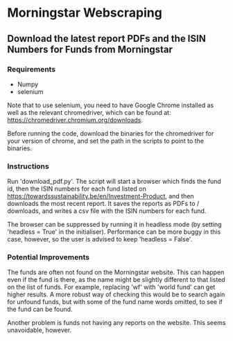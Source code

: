 # Morningstar Webscraping

## Download the latest report PDFs and the ISIN Numbers for Funds from Morningstar

### Requirements

* Numpy
* selenium

Note that to use selenium, you need to have Google Chrome installed as well as the relevant chromedriver, which can be found at: https://chromedriver.chromium.org/downloads.

Before running the code, download the binaries for the chromedriver for your version of chrome, and set the path in the scripts to point to the binaries.

### Instructions

Run 'download_pdf.py'. The script will start a browser which finds the fund id, then the ISIN numbers for each fund listed on https://towardssustainability.be/en/Investment-Product, and then downloads the most recent report. It saves the reports as PDFs to <current directory>/ downloads, and writes a csv file with the ISIN numbers for each fund.

The browser can be suppressed by running it in headless mode (by setting 'headless = True' in the initialiser). Performance can be more buggy in this case, however, so the user is advised to keep 'headless = False'.


### Potential Improvements

The funds are often not found on the Morningstar website. This can happen even if the fund is there, as the name might be slightly different to that listed on the list of funds. For example, replacing 'wf' with 'world fund' can get higher results. A more robust way of checking this would be to search again for unfound funds, but with some of the fund name words omitted, to see if the fund can be found.


Another problem is funds not having any reports on the website. This seems unavoidable, however.
